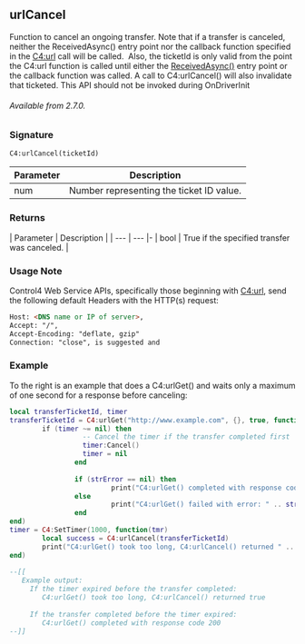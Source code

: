 ## urlCancel

Function to cancel an ongoing transfer. Note that if a transfer is canceled, neither the ReceivedAsync() entry point nor the callback function specified in the [C4:url][1] call will be called.  Also, the ticketId is only valid from the point the C4:url function is called until either the [ReceivedAsync()][2] entry point or the callback function was called. A call to C4:urlCancel() will also invalidate that ticketed. This API should not be invoked during OnDriverInit

###### Available from 2.7.0.


### Signature

`C4:urlCancel(ticketId)`


| Parameter | Description |
| --- | --- |
| num | Number representing the ticket ID value. |


### Returns

| Parameter | Description |
| --- | --- |-
| bool | True if the specified transfer was canceled. |


### Usage Note

Control4 Web Service APIs, specifically those beginning with [C4:url][3],  send the following default Headers with the HTTP(s) request:

```html
Host: <DNS name or IP of server>,
Accept: "/",
Accept-Encoding: "deflate, gzip"
Connection: "close", is suggested and
```


### Example

To the right is an example that does a C4:urlGet() and waits only a maximum of one second for a response before canceling:

```lua
local transferTicketId, timer
transferTicketId = C4:urlGet("http://www.example.com", {}, true, function(ticketId, strData, responseCode, tHeaders, strError)
        if (timer ~= nil) then
                  -- Cancel the timer if the transfer completed first
                  timer:Cancel()
                  timer = nil
                end
               
                if (strError == nil) then
                         print("C4:urlGet() completed with response code " .. tostring(responseCode))
                else
                         print("C4:urlGet() failed with error: " .. strError)
                end
end)
timer = C4:SetTimer(1000, function(tmr)
        local success = C4:urlCancel(transferTicketId)
        print("C4:urlGet() took too long, C4:urlCancel() returned " .. tostring(success))
end)
 
--[[
   Example output:
     If the timer expired before the transfer completed:
        C4:urlGet() took too long, C4:urlCancel() returned true
 
     If the transfer completed before the timer expired:
        C4:urlGet() completed with response code 200
--]]

```


[1]:	https://snap-one.github.io/docs-driverworks-api/#url-interface
[2]:	https://snap-one.github.io/docs-driverworks-api/#web-service-interface-receivedasync
[3]:	https://snap-one.github.io/docs-driverworks-api/#url-interface
